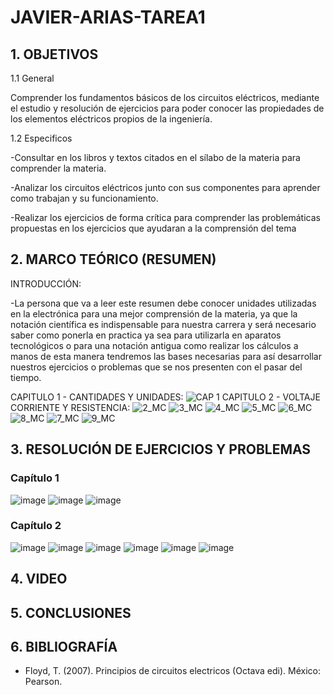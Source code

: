 # JAVIER-ARIAS-TAREA1

## 1. OBJETIVOS

   1.1 General

Comprender los fundamentos básicos de los circuitos eléctricos, mediante el estudio y resolución de ejercicios para poder conocer las propiedades de los elementos eléctricos propios de la ingeniería.

   1.2 Especificos
   
-Consultar en los libros y textos citados en el sílabo de la materia para comprender la materia.

-Analizar los circuitos eléctricos junto con sus componentes para aprender como trabajan y su funcionamiento.

-Realizar los ejercicios de forma crítica para comprender las problemáticas propuestas en los ejercicios que ayudaran a la comprensión del tema

## 2. MARCO TEÓRICO (RESUMEN)

INTRODUCCIÓN:

-La persona que va a leer este resumen debe conocer unidades utilizadas en la electrónica para una mejor comprensión de la materia, ya que la notación científica es indispensable para nuestra carrera y será necesario saber como ponerla en practica ya sea para utilizarla en aparatos tecnológicos o para una notación antigua como realizar los cálculos a manos de esta manera tendremos las bases necesarias para así desarrollar nuestros ejercicios o problemas que se nos presenten con el pasar del tiempo. 

CAPITULO 1 - CANTIDADES Y UNIDADES:
![CAP 1](https://user-images.githubusercontent.com/116779906/201504208-13fae5b8-e53d-40b1-92d8-dac4e4c1f7a4.png)
CAPITULO 2 - VOLTAJE CORRIENTE Y RESISTENCIA:
![2_MC](https://user-images.githubusercontent.com/93666408/140862943-64129984-2471-4d60-a2ea-b823d755f496.jpeg)
![3_MC](https://user-images.githubusercontent.com/93666408/140862946-d9112523-bcd8-4fac-a82c-963fb29c0f88.jpeg)
![4_MC](https://user-images.githubusercontent.com/93666408/140944564-f14ee70b-7987-4f70-ab31-3ba2dfa752d5.jpeg)
![5_MC](https://user-images.githubusercontent.com/93666408/140944613-de831526-3b7d-4116-834e-5bb4f91381ee.jpeg)
![6_MC](https://user-images.githubusercontent.com/93666408/140944658-b1e17493-1e8d-49ce-a5fb-2d2b51835d5d.jpeg)
![8_MC](https://user-images.githubusercontent.com/93666408/140944748-49e051d5-525c-490a-9914-44c7bd830ab3.jpeg)
![7_MC](https://user-images.githubusercontent.com/93666408/140944782-afae6c98-1009-4316-b249-d5f67cb1eb75.jpeg)
![9_MC](https://user-images.githubusercontent.com/93893919/140950209-56370dfd-6676-40c8-ad06-85530450c94d.jpeg)

## 3. RESOLUCIÓN DE EJERCICIOS Y PROBLEMAS

### Capítulo 1
![image](https://user-images.githubusercontent.com/116779906/201504387-29a563d7-5f1c-4b9b-9b06-d4139168ebb5.png)
![image](https://user-images.githubusercontent.com/116779906/201504389-16c04000-f44f-4cd8-8689-0731dabc1c66.png)
![image](https://user-images.githubusercontent.com/116779906/201504415-82b67d84-56b4-41ce-80aa-8407944b9bc5.png)

### Capítulo 2

![image](https://user-images.githubusercontent.com/116779906/201504476-57c3497a-e99b-41d2-87b4-3ad573b3a3bb.png)
![image](https://user-images.githubusercontent.com/116779906/201504480-3e5f4c38-6d98-40d9-b9b2-e0524694006e.png)
![image](https://user-images.githubusercontent.com/116779906/201504484-05d89d17-b34d-451f-b3e7-d281a06fbc79.png)
![image](https://user-images.githubusercontent.com/116779906/201504485-4a4caed4-8b4d-44f6-b20d-750fabed5177.png)
![image](https://user-images.githubusercontent.com/116779906/201504491-12e2c986-0789-463d-a9eb-6dd4253aed7f.png)
![image](https://user-images.githubusercontent.com/116779906/201504494-b91d3066-6d4c-4f24-8dc9-3a2f60d1f90b.png)


## 4. VIDEO

## 5. CONCLUSIONES

## 6. BIBLIOGRAFÍA
* Floyd, T. (2007). Principios de circuitos electricos (Octava edi). México: Pearson.
